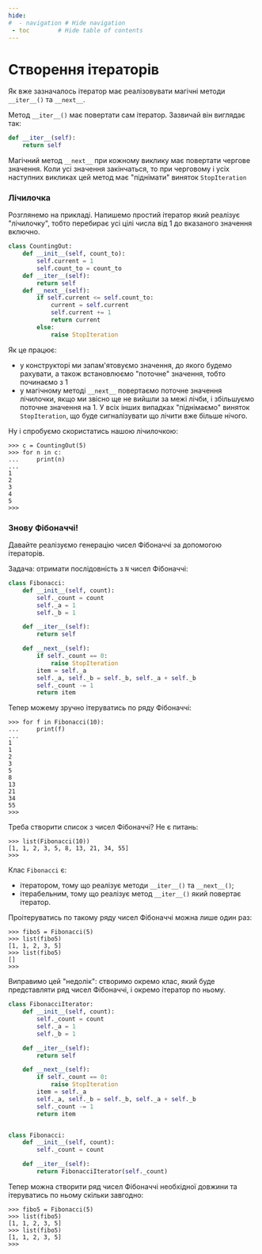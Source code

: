 ```yaml
---
hide:
#  - navigation # Hide navigation
 - toc        # Hide table of contents
---
```


# Створення ітераторів

Як вже зазначалось ітератор має реалізовувати магічні методи `__iter__()` та `__next__`.

Метод `__iter__()` має повертати сам ітератор. Зазвичай він виглядає так:

```python
def __iter__(self):
	return self
```		

Магічний метод `__next__` при кожному виклику має повертати чергове значення. 
Коли усі значення закінчаться, то при черговому і усіх наступних викликах цей метод має "піднімати" виняток `StopIteration`

### Лічилочка

Розглянемо на прикладі. 
Напишемо простий ітератор який реалізує "лічилочку", 
тобто перебирає усі цілі числа від 1 до вказаного значення включно.
 
```python
class CountingOut:
	def __init__(self, count_to):
		self.current = 1
		self.count_to = count_to
	def __iter__(self):
		return self
	def __next__(self):
		if self.current <= self.count_to:
			current = self.current
			self.current += 1
			return current
		else:
			raise StopIteration
```				

Як це працює:

* у конструкторі ми запам'ятовуємо значення, до якого будемо рахувати, а також встановлюємо "поточне" значення, тобто починаємо з 1
* у магічному методі `__next__` повертаємо поточне значення лічилочки, якщо ми звісно ще не вийшли за межі лічби, і збільшуємо поточне значення на 1. У всіх інших випадках "піднімаємо" виняток `StopIteration`, що буде сигналізувати що лічити вже більше нічого.

Ну і спробуємо скористатись нашою лічилочкою:

	>>> c = CountingOut(5)
	>>> for n in c:
	...     print(n)
	...
	1
	2
	3
	4
	5
	>>>	


	
	
	
	
### Знову Фібоначчі!

Давайте реалізуємо генерацію чисел Фібоначчі за допомогою ітераторів. 

Задача: отримати послідовність з `N` чисел Фібоначчі:

```python
class Fibonacci:
    def __init__(self, count):
        self._count = count
        self._a = 1
        self._b = 1

    def __iter__(self):
        return self

    def __next__(self):
        if self._count == 0:
            raise StopIteration
        item = self._a
        self._a, self._b = self._b, self._a + self._b
        self._count -= 1
        return item
```
				
Тепер можему зручно ітеруватись по ряду Фібоначчі:

	>>> for f in Fibonacci(10):
	...     print(f)
	...
	1
	1
	2
	3
	5
	8
	13
	21
	34
	55
	>>>

Треба створити список з чисел Фібоначчі? Не є питань:

	>>> list(Fibonacci(10))
	[1, 1, 2, 3, 5, 8, 13, 21, 34, 55]
	>>>

Клас `Fibonacci` є:

- ітератором, тому що реалізує методи `__iter__()` та `__next__()`;
- ітерабельним, тому що реалізує метод `__iter__()` який повертає ітератор.

Проітеруватись по такому ряду чисел Фібоначчі можна лише один раз:

	>>> fibo5 = Fibonacci(5)
	>>> list(fibo5)
	[1, 1, 2, 3, 5]
	>>> list(fibo5)
	[]
	>>>

Виправимо цей "недолік": створимо окремо клас, який буде представляти ряд чисел Фібоначчі, і окремо ітератор по ньому.

```python
class FibonacciIterator:
    def __init__(self, count):
        self._count = count
        self._a = 1
        self._b = 1

    def __iter__(self):
        return self

    def __next__(self):
        if self._count == 0:
            raise StopIteration
        item = self._a
        self._a, self._b = self._b, self._a + self._b
        self._count -= 1
        return item


class Fibonacci:
    def __init__(self, count):
        self._count = count

    def __iter__(self):
        return FibonacciIterator(self._count)

```

Тепер можна створити ряд чисел Фібоначчі необхідної довжини та ітеруватись по ньому скільки завгодно:

	>>> fibo5 = Fibonacci(5)
	>>> list(fibo5)
	[1, 1, 2, 3, 5]
	>>> list(fibo5)
	[1, 1, 2, 3, 5]
	>>>


